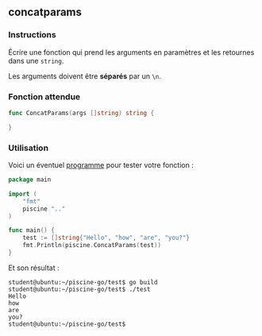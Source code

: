 ## concatparams

### Instructions

Écrire une fonction qui prend les arguments en paramètres et les retournes dans une `string`.

Les arguments doivent être **séparés** par un `\n`.

### Fonction attendue

```go
func ConcatParams(args []string) string {

}
```

### Utilisation

Voici un éventuel [programme](TODO-LINK) pour tester votre fonction :

```go
package main

import (
	"fmt"
	piscine ".."
)

func main() {
	test := []string{"Hello", "how", "are", "you?"}
	fmt.Println(piscine.ConcatParams(test))
}
```

Et son résultat :

```console
student@ubuntu:~/piscine-go/test$ go build
student@ubuntu:~/piscine-go/test$ ./test
Hello
how
are
you?
student@ubuntu:~/piscine-go/test$
```
